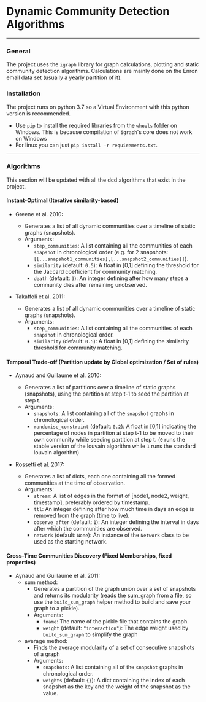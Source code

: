 # Dynamic Community Detection Algorithms

***

### General

The project uses the `igraph` library for graph calculations, plotting and static community detection algorithms.
Calculations are mainly done on the Enron email data set (usually a yearly partition of it).

### Installation

The project runs on python 3.7 so a Virtual Environment with this python version is recommended. 
* Use `pip` to install the required libraries from the `wheels` folder on Windows.
This is because compilation of `igraph`'s core does not work on Windows
* For linux you can just `pip install -r requirements.txt`.

***

### Algorithms

This section will be updated with all the dcd algorithms that exist in the project.

#### Instant-Optimal (Iterative similarity-based)

* Greene et al. 2010:
    * Generates a list of all dynamic communities over a timeline of static graphs (snapshots).
    * Arguments:
        * `step_communities`: A list containing all the communities of each `snapshot` in chronological order
        (e.g. for 2 snapshots: `[[...snapshot1_communities],[...snapshot2_communities]]`).
        * `similarity` (default: `0.5`): A float in [0,1] defining the threshold for the Jaccard coefficient for community matching.
        * `death` (default: `3`): An integer defining after how many steps a community dies after remaining unobserved.

* Takaffoli et al. 2011:
    * Generates a list of all dynamic communities over a timeline of static graphs (snapshots).
    * Arguments:
        * `step_communities`: A list containing all the communities of each `snapshot` in chronological order.
        * `similarity` (default: `0.5`): A float in [0,1] defining the similarity threshold for community matching.

#### Temporal Trade-off (Partition update by Global optimization / Set of rules)

* Aynaud and Guillaume et al. 2010:
    * Generates a list of partitions over a timeline of static graphs (snapshots), using the partition at step t-1 to seed the partition at step t.
    * Arguments:
        * `snapshots`: A list containing all of the `snapshot` graphs in chronological order.
        * `randomise_constraint` (default: `0.2`): A float in [0,1] indicating the percentage of nodes in partition at step t-1 to be moved to their own community while seeding partition at step t.
        (`0` runs the stable version of the louvain algorithm while `1` runs the standard louvain algorithm)

* Rossetti et al. 2017:
   * Generates a list of dicts, each one containing all the formed communities at the time of observation.
   * Arguments:
      * `stream`: A list of edges in the format of [node1, node2, weight, timestamp], preferably ordered by timestamp.
      * `ttl`: An integer defining after how much time in days an edge is removed from the graph (time to live).
      * `observe_after` (default: `1`): An integer defining the interval in days after which the communities are observed.
      * `network` (default: `None`): An instance of the `Network` class to be used as the starting network.

#### Cross-Time Communities Discovery (Fixed Memberships, fixed properties)

* Aynaud and Guillaume et al. 2011:
    * sum method:
        * Generates a partition of the graph union over a set of snapshots and returns its modularity 
        (reads the sum_graph from a file, so use the `build_sum_graph` helper method to build and save your graph to a pickle).
        * Arguments:
            * `fname`: The name of the pickle file that contains the graph.
            * `weight` (default: `"interaction"`): The edge weight used by `build_sum_graph` to simplify the graph 
    * average method:
        * Finds the average modularity of a set of consecutive snapshots of a graph
        * Arguments:
            * `snapshots`: A list containing all of the `snapshot` graphs in chronological order.
            * `weights` (default: `{}`): A dict containing the index of each snapshot as the key and the weight of the snapshot as the value.
